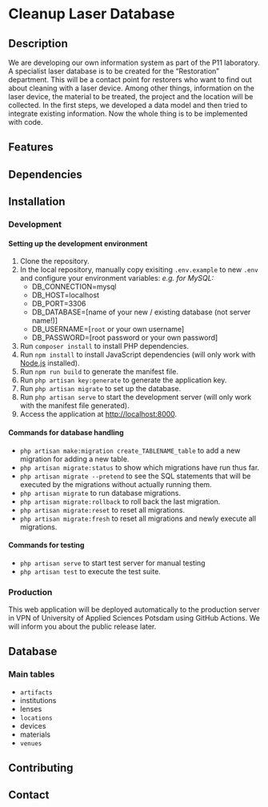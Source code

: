 # Cleanup Laser Database

## Description

We are developing our own information system as part of the P11 laboratory. A specialist laser database is to be created for the “Restoration” department. This will be a contact point for restorers who want to find out about cleaning with a laser device. Among other things, information on the laser device, the material to be treated, the project and the location will be collected. In the first steps, we developed a data model and then tried to integrate existing information. Now the whole thing is to be implemented with code.

## Features

## Dependencies

## Installation

### Development

#### Setting up the development environment

1. Clone the repository.
2. In the local repository, manually copy exisiting `.env.example` to new `.env` and configure your environment variables:
    *e.g. for MySQL:*
    - DB_CONNECTION=mysql
    - DB_HOST=localhost
    - DB_PORT=3306
    - DB_DATABASE=[name of your new / existing database (not server name!)]
    - DB_USERNAME=[`root` or your own username]
    - DB_PASSWORD=[root password or your own password]
3. Run `composer install` to install PHP dependencies.
4. Run `npm install` to install JavaScript dependencies (will only work with [Node.js](https://nodejs.org/) installed).
5. Run `npm run build` to generate the manifest file.
6. Run `php artisan key:generate` to generate the application key.
7. Run `php artisan migrate` to set up the database.
8. Run `php artisan serve` to start the development server (will only work with the manifest file generated).
9. Access the application at [http://localhost:8000](http://localhost:8000).

#### Commands for database handling

- `php artisan make:migration create_TABLENAME_table` to add a new migration for adding a new table.
- `php artisan migrate:status` to show which migrations have run thus far.
- `php artisan migrate --pretend` to see the SQL statements that will be executed by the migrations without actually running them.
- `php artisan migrate` to run database migrations.
- `php artisan migrate:rollback` to roll back the last migration.
- `php artisan migrate:reset` to reset all migrations.
- `php artisan migrate:fresh` to reset all migrations and newly execute all migrations.

#### Commands for testing

- `php artisan serve` to start test server for manual testing
- `php artisan test` to execute the test suite.

### Production

This web application will be deployed automatically to the production server in VPN of University of Applied Sciences Potsdam using GitHub Actions. We will inform you about the public release later.

## Database

### Main tables

- `artifacts`
- institutions
- lenses
- `locations`
- devices
- materials
- `venues`

## Contributing

## Contact
